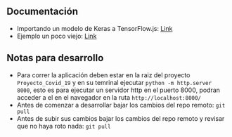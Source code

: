 ## Documentación
- Importando un modelo de Keras a TensorFlow.js: [Link](https://www.tensorflow.org/js/tutorials/conversion/import_keras?hl=es)
- Ejemplo un poco viejo: [Link](https://www.youtube.com/watch?v=JpE4bYyRADI)

## Notas para desarrollo
- Para correr la aplicación deben estar en la raiz del proyecto `Proyecto_Covid_19` y en su temrinal ejecutar `python -m http.server 8000`, esto es para ejecutar un servidor http en el puerto 8000, podran acceder a el en el navegador en la ruta `http://localhost:8000/`
- Antes de comenzar a desarrollar bajar los cambios del repo remoto: `git pull`
- Antes de subir sus cambios bajar los cambios del repo remoto y revisar que no haya roto nada: `git pull`